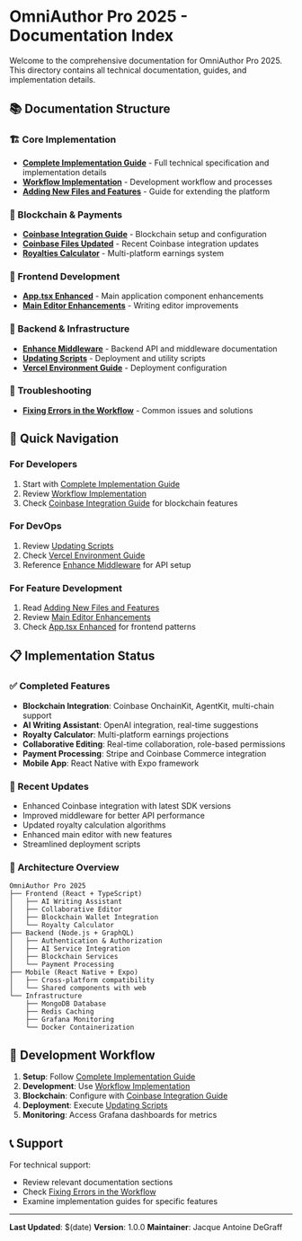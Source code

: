 # OmniAuthor Pro 2025 - Documentation Index

Welcome to the comprehensive documentation for OmniAuthor Pro 2025. This directory contains all technical documentation, guides, and implementation details.

## 📚 Documentation Structure

### 🏗️ Core Implementation
- **[Complete Implementation Guide](./complete-implementation-guide.md)** - Full technical specification and implementation details
- **[Workflow Implementation](./updating-workflow.md)** - Development workflow and processes
- **[Adding New Files and Features](./adding-new-files-and-features.md)** - Guide for extending the platform

### 🔗 Blockchain & Payments
- **[Coinbase Integration Guide](./coinbase-integration-guide.md)** - Blockchain setup and configuration
- **[Coinbase Files Updated](./coinbase-files-updated.md)** - Recent Coinbase integration updates
- **[Royalties Calculator](./updating-royalties-calculator.md)** - Multi-platform earnings system

### 🎨 Frontend Development
- **[App.tsx Enhanced](./app-tsx-enhanced.md)** - Main application component enhancements
- **[Main Editor Enhancements](./main-editor-enhancements.md)** - Writing editor improvements

### 🔧 Backend & Infrastructure
- **[Enhance Middleware](./enhance-middleware.md)** - Backend API and middleware documentation
- **[Updating Scripts](./updating-scripts.md)** - Deployment and utility scripts
- **[Vercel Environment Guide](./varcel-env-guide.md)** - Deployment configuration

### 🐛 Troubleshooting
- **[Fixing Errors in the Workflow](./fixing-errors-in-the-worflow.md)** - Common issues and solutions

## 🚀 Quick Navigation

### For Developers
1. Start with [Complete Implementation Guide](./complete-implementation-guide.md)
2. Review [Workflow Implementation](./updating-workflow.md)
3. Check [Coinbase Integration Guide](./coinbase-integration-guide.md) for blockchain features

### For DevOps
1. Review [Updating Scripts](./updating-scripts.md)
2. Check [Vercel Environment Guide](./varcel-env-guide.md)
3. Reference [Enhance Middleware](./enhance-middleware.md) for API setup

### For Feature Development
1. Read [Adding New Files and Features](./adding-new-files-and-features.md)
2. Review [Main Editor Enhancements](./main-editor-enhancements.md)
3. Check [App.tsx Enhanced](./app-tsx-enhanced.md) for frontend patterns

## 📋 Implementation Status

### ✅ Completed Features
- **Blockchain Integration**: Coinbase OnchainKit, AgentKit, multi-chain support
- **AI Writing Assistant**: OpenAI integration, real-time suggestions
- **Royalty Calculator**: Multi-platform earnings projections
- **Collaborative Editing**: Real-time collaboration, role-based permissions
- **Payment Processing**: Stripe and Coinbase Commerce integration
- **Mobile App**: React Native with Expo framework

### 🔄 Recent Updates
- Enhanced Coinbase integration with latest SDK versions
- Improved middleware for better API performance
- Updated royalty calculation algorithms
- Enhanced main editor with new features
- Streamlined deployment scripts

### 🎯 Architecture Overview

```
OmniAuthor Pro 2025
├── Frontend (React + TypeScript)
│   ├── AI Writing Assistant
│   ├── Collaborative Editor
│   ├── Blockchain Wallet Integration
│   └── Royalty Calculator
├── Backend (Node.js + GraphQL)
│   ├── Authentication & Authorization
│   ├── AI Service Integration
│   ├── Blockchain Services
│   └── Payment Processing
├── Mobile (React Native + Expo)
│   ├── Cross-platform compatibility
│   └── Shared components with web
└── Infrastructure
    ├── MongoDB Database
    ├── Redis Caching
    ├── Grafana Monitoring
    └── Docker Containerization
```

## 🔧 Development Workflow

1. **Setup**: Follow [Complete Implementation Guide](./complete-implementation-guide.md)
2. **Development**: Use [Workflow Implementation](./updating-workflow.md)
3. **Blockchain**: Configure with [Coinbase Integration Guide](./coinbase-integration-guide.md)
4. **Deployment**: Execute [Updating Scripts](./updating-scripts.md)
5. **Monitoring**: Access Grafana dashboards for metrics

## 📞 Support

For technical support:
- Review relevant documentation sections
- Check [Fixing Errors in the Workflow](./fixing-errors-in-the-worflow.md)
- Examine implementation guides for specific features

---

**Last Updated**: $(date)
**Version**: 1.0.0
**Maintainer**: Jacque Antoine DeGraff
